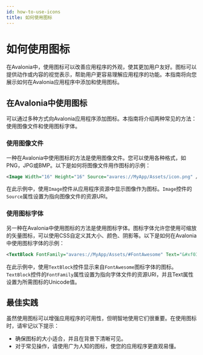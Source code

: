 ```yaml
---
id: how-to-use-icons
title: 如何使用图标
---
```



# 如何使用图标

在Avalonia中，使用图标可以改善应用程序的外观，使其更加用户友好。图标可以提供动作或内容的视觉表示，帮助用户更容易理解应用程序的功能。本指南将向您展示如何在Avalonia应用程序中添加和使用图标。


## 在Avalonia中使用图标
可以通过多种方式向Avalonia应用程序添加图标。本指南将介绍两种常见的方法：使用图像文件和使用图标字体。

### 使用图像文件
一种在Avalonia中使用图标的方法是使用图像文件。您可以使用各种格式，如PNG，JPG或BMP。以下是如何将图像文件用作图标的示例：

```xml
<Image Width="16" Height="16" Source="avares://MyApp/Assets/icon.png" />
```

在此示例中，使用`Image`控件从应用程序资源中显示图像作为图标。`Image`控件的`Source`属性设置为指向图像文件的资源URI。

### 使用图标字体

另一种在Avalonia中使用图标的方法是使用图标字体。图标字体允许您使用可缩放的矢量图标，可以使用CSS自定义其大小、颜色、阴影等。以下是如何在Avalonia中使用图标字体的示例：

```xml
<TextBlock FontFamily="avares://MyApp/Assets/#FontAwesome" Text="&#xf030;" />
```

在此示例中，使用`TextBlock`控件显示来自`FontAwesome`图标字体的图标。`TextBlock`控件的`FontFamily`属性设置为指向字体文件的资源URI，并且Text属性设置为所需图标的Unicode值。

## 最佳实践

虽然使用图标可以增强应用程序的可用性，但明智地使用它们很重要。在使用图标时，请牢记以下提示：

* 确保图标的大小适合，并且在背景下清晰可见。
* 对于常见操作，请使用广为人知的图标，使您的应用程序更直观易懂。





